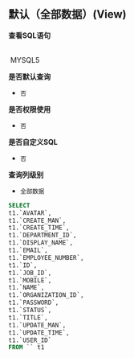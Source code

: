 ## 默认（全部数据）(View) <!-- {docsify-ignore-all} -->



<p class="panel-title"><b>查看SQL语句</b></p>
<br>

<el-row>
&nbsp;<el-tag @click="MYSQL5 = true">MYSQL5</el-tag>
</el-row>

<br>
<p class="panel-title"><b>是否默认查询</b></p>

* `否`

<p class="panel-title"><b>是否权限使用</b></p>

* `否`

<p class="panel-title"><b>是否自定义SQL</b></p>

* `否`

<p class="panel-title"><b>查询列级别</b></p>

* `全部数据`






<el-dialog v-model="MYSQL5" title="MYSQL5">

```sql
SELECT
t1.`AVATAR`,
t1.`CREATE_MAN`,
t1.`CREATE_TIME`,
t1.`DEPARTMENT_ID`,
t1.`DISPLAY_NAME`,
t1.`EMAIL`,
t1.`EMPLOYEE_NUMBER`,
t1.`ID`,
t1.`JOB_ID`,
t1.`MOBILE`,
t1.`NAME`,
t1.`ORGANIZATION_ID`,
t1.`PASSWORD`,
t1.`STATUS`,
t1.`TITLE`,
t1.`UPDATE_MAN`,
t1.`UPDATE_TIME`,
t1.`USER_ID`
FROM `` t1 


```

</el-dialog>

<script>
 const { createApp } = Vue
  createApp({
    data() {
      return {
                MYSQL5 : false
        
      }
    },
    methods: {
    }
  }).use(ElementPlus).mount('#app')
</script>